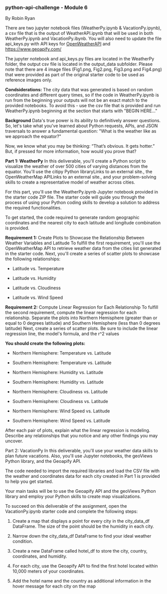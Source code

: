 ### python-api-challenge - Module 6
 By Robin Ryan <br/>
 
There are two jupyter notebook files (WeatherPy.ipynb & VacationPy.ipynb), a csv file that is the output of WeatherAPI.ipynb that will be used in both WeatherPy.ipynb and VacationPy.ibynb.  You will also need to update the file api_keys.py with API keys for [OpenWeatherAPI](https://openweathermap.org/api) and https://www.geoapify.com/

The jupyter notebook and api_keys.py files are located in the WeatherPy folder, the output csv file is located in the output_data subfolder.
Please note that there are 4 image files (Fig1.png, Fig2.png, Fig3.png and Fig4.png) that were provided as part of the original starter code to be used as reference images only.

**Condsiderations:** The city data that was generated is based on random coordinates and different query times, so if the code in WeatherPy.ipynb is run from the beginning your outputs will not be an exact match to the provided notebooks.  To avoid this - use the csv file that is provided and run WeatherPy.ipynb beginning at the section that starts with "BEGIN HERE..."

**Background**
Data's true power is its ability to definitively answer questions. So, let's take what you've learned about Python requests, APIs, and JSON traversals to answer a fundamental question: "What is the weather like as we approach the equator?"

Now, we know what you may be thinking: “That’s obvious. It gets hotter.” But, if pressed for more information, how would you prove that?

**Part 1: WeatherPy**
In this deliverable, you'll create a Python script to visualize the weather of over 500 cities of varying distances from the equator. You'll use the citipy Python libraryLinks to an external site., the OpenWeatherMap APILinks to an external site., and your problem-solving skills to create a representative model of weather across cities.

For this part, you'll use the WeatherPy.ipynb Jupyter notebook provided in the starter code ZIP file. The starter code will guide you through the process of using your Python coding skills to develop a solution to address the required functionalities.

To get started, the code required to generate random geographic coordinates and the nearest city to each latitude and longitude combination is provided.

**Requirement 1:** Create Plots to Showcase the Relationship Between Weather Variables and Latitude
To fulfill the first requirement, you'll use the OpenWeatherMap API to retrieve weather data from the cities list generated in the starter code. Next, you'll create a series of scatter plots to showcase the following relationships:

- Latitude vs. Temperature

- Latitude vs. Humidity

 - Latitude vs. Cloudiness

 - Latitude vs. Wind Speed

**Requirement 2:** Compute Linear Regression for Each Relationship
To fulfill the second requirement, compute the linear regression for each relationship. Separate the plots into Northern Hemisphere (greater than or equal to 0 degrees latitude) and Southern Hemisphere (less than 0 degrees latitude)
Next, create a series of scatter plots. Be sure to include the linear regression line, the model's formula, and the r^2 values

**You should create the following plots:**

 - Northern Hemisphere: Temperature vs. Latitude

 - Southern Hemisphere: Temperature vs. Latitude

 - Northern Hemisphere: Humidity vs. Latitude

 - Southern Hemisphere: Humidity vs. Latitude

 - Northern Hemisphere: Cloudiness vs. Latitude

 - Southern Hemisphere: Cloudiness vs. Latitude

 - Northern Hemisphere: Wind Speed vs. Latitude

 - Southern Hemisphere: Wind Speed vs. Latitude

After each pair of plots, explain what the linear regression is modeling. Describe any relationships that you notice and any other findings you may uncover.

Part 2: VacationPy
In this deliverable, you'll use your weather data skills to plan future vacations. Also, you'll use Jupyter notebooks, the geoViews Python library, and the Geoapify API.

The code needed to import the required libraries and load the CSV file with the weather and coordinates data for each city created in Part 1 is provided to help you get started.

Your main tasks will be to use the Geoapify API and the geoViews Python library and employ your Python skills to create map visualizations.

To succeed on this deliverable of the assignment, open the VacationPy.ipynb starter code and complete the following steps:

1. Create a map that displays a point for every city in the city_data_df DataFrame. The size of the point should be the humidity in each city.

2. Narrow down the city_data_df DataFrame to find your ideal weather condition.

3. Create a new DataFrame called hotel_df to store the city, country, coordinates, and humidity.

4. For each city, use the Geoapify API to find the first hotel located within 10,000 meters of your coordinates.

5. Add the hotel name and the country as additional information in the hover message for each city on the map

